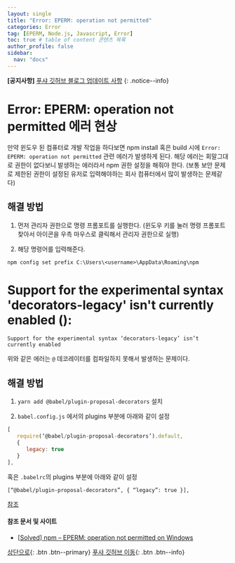 ```yaml
---
layout: single
title: "Error: EPERM: operation not permitted"
categories: Error
tag: [EPERM, Node.js, Javascript, Error]
toc: true # table of content 콘텐츠 목록
author_profile: false
sidebar:
  nav: "docs"
---
```


**[공지사항]** [푸샤 깃허브 블로그 업데이트 사항](https://github.com/de24world/de24world.github.io)
{: .notice--info}

# Error: EPERM: operation not permitted 에러 현상

만약 윈도우 된 컴퓨터로 개발 작업을 하다보면 npm install 혹은 build 시에 `Error: EPERM: operation not permitted` 관련 에러가 발생하게 된다. 해당 에러는 회말그대로 권한이 없다보니 발생하는 에러라서 npm 권한 설정을 해줘야 한다. (보통 보안 문제로 제한된 권한이 설정된 유저로 입력해야하는 회사 컴퓨터에서 많이 발생하는 문제같다)

## 해결 방법

1. 먼저 관리자 권한으로 명령 프롬포트를 실행한다. (윈도우 키를 눌러 명령 프롬포트 찾아서 아이콘을 우측 마우스로 클릭해서 관리자 권한으로 실행)

2. 해당 명령어를 입력해준다.

```
npm config set prefix C:\Users\<username>\AppData\Roaming\npm
```

# Support for the experimental syntax 'decorators-legacy' isn't currently enabled ():

```
Support for the experimental syntax ‘decorators-legacy’ isn’t currently enabled
```

위와 같은 에러는 `@` 데코레이터를 컴파일하지 못해서 발생하는 문제이다.

## 해결 방법

1. `yarn add @babel/plugin-proposal-decorators` 설치

2. `babel.config.js` 에서의 plugins 부분에 아래와 같이 설정

```js
[
   require(‘@babel/plugin-proposal-decorators’).default,
   {
      legacy: true
   }
],
```

혹은 `.babelrc`의 plugins 부분에 아래와 같이 설정

```
[“@babel/plugin-proposal-decorators”, { “legacy”: true }],
```

[참조](https://medium.com/@patrickjbradley/support-for-the-experimental-syntax-decorators-legacy-isn-t-currently-enabled-f69206bade39)

#### 참조 문서 및 사이트

- [[Solved] npm – EPERM: operation not permitted on Windows](https://flutterq.com/solved-npm-eperm-operation-not-permitted-on-windows/)

[상단으로](#svg-란){: .btn .btn--primary}
[푸샤 깃허브 이동](https://github.com/de24world){: .btn .btn--info}
